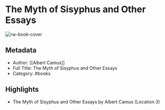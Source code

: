 # The Myth of Sisyphus and Other Essays

![rw-book-cover](https://img1.od-cdn.com/ImageType-100/0111-1/{83022612-B2C3-4305-BDB3-21C18D2A1763}Img100.jpg)

## Metadata
- Author: [[Albert Camus]]
- Full Title: The Myth of Sisyphus and Other Essays
- Category: #books

## Highlights
- The Myth of Sisyphus and Other Essays by Albert Camus (Location 3)
